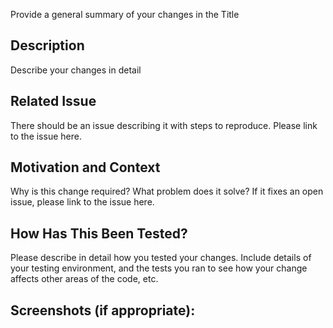 Provide a general summary of your changes in the Title

## Description
Describe your changes in detail

## Related Issue
There should be an issue describing it with steps to reproduce. Please link to the issue here.

## Motivation and Context
Why is this change required? What problem does it solve?
If it fixes an open issue, please link to the issue here.

## How Has This Been Tested?
Please describe in detail how you tested your changes.
Include details of your testing environment, and the tests you ran to see how your change affects other areas of the code, etc.

## Screenshots (if appropriate):
